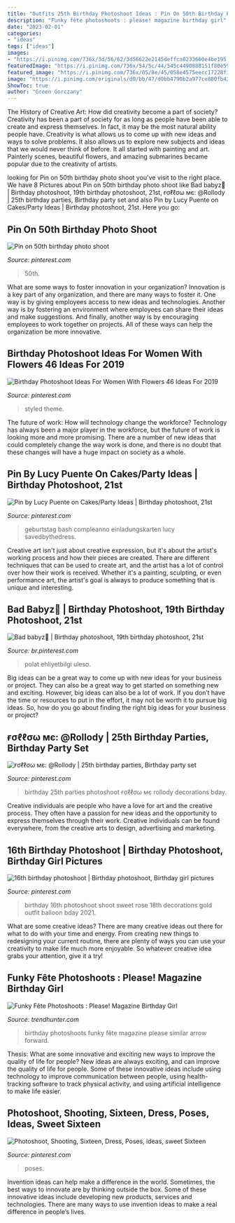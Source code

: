 ```yaml
---
title: "Outfits 25th Birthday Photoshoot Ideas : Pin On 50th Birthday Photo Shoot"
description: "Funky fête photoshoots : please! magazine birthday girl"
date: "2023-02-01"
categories:
- "ideas"
tags: ["ideas"]
images:
- "https://i.pinimg.com/736x/3d/56/62/3d56622e2145deffca0233660e4be195.jpg"
featuredImage: "https://i.pinimg.com/736x/54/5c/44/545c4490888151f80e59c037f2f97271.jpg"
featured_image: "https://i.pinimg.com/736x/05/8e/45/058e4575eecc17228f30d4d23844a9c1.jpg"
image: "https://i.pinimg.com/originals/d0/bb/47/d0bb4790b2a977ce800fb42a96e6c832.jpg"
ShowToc: true
author: "Green Gorczany"
---
```



The History of Creative Art: How did creativity become a part of society?
Creativity has been a part of society for as long as people have been able to create and express themselves. In fact, it may be the most natural ability people have. Creativity is what allows us to come up with new ideas and ways to solve problems. It also allows us to explore new subjects and ideas that we would never think of before. It all started with painting and art. Painterly scenes, beautiful flowers, and amazing submarines became popular due to the creativity of artists.

	

		
looking for Pin on 50th birthday photo shoot you've visit to the right place. We have 8 Pictures about Pin on 50th birthday photo shoot like Bad babyz🦋 | Birthday photoshoot, 19th birthday photoshoot, 21st, ғσℓℓσω мє: @Rollody | 25th birthday parties, Birthday party set and also Pin by Lucy Puente on Cakes/Party Ideas | Birthday photoshoot, 21st. Here you go:
		
    
## Pin On 50th Birthday Photo Shoot

<img loading=lazy src="https://i.pinimg.com/736x/54/5c/44/545c4490888151f80e59c037f2f97271.jpg" onerror="this.onerror=null;this.src='https://tse4.mm.bing.net/th?id=OIP.A2XUfWYq5QNz-Iq-vc2XCAHaLH&amp;pid=15.1';" alt="Pin on 50th birthday photo shoot">

_Source: pinterest.com_

>50th. 

	

What are some ways to foster innovation in your organization?
Innovation is a key part of any organization, and there are many ways to foster it. One way is by giving employees access to new ideas and technologies. Another way is by fostering an environment where employees can share their ideas and make suggestions. And finally, another way is by encouraging employees to work together on projects. All of these ways can help the organization be more innovative.

    
## Birthday Photoshoot Ideas For Women With Flowers 46 Ideas For 2019

<img loading=lazy src="https://i.pinimg.com/736x/3d/56/62/3d56622e2145deffca0233660e4be195.jpg" onerror="this.onerror=null;this.src='https://tse3.mm.bing.net/th?id=OIP.zFe0Ov4Zis8unpfNDNBwJAAAAA&amp;pid=15.1';" alt="Birthday Photoshoot Ideas For Women With Flowers 46 Ideas For 2019">

_Source: pinterest.com_

>styled theme. 

	

The future of work: How will technology change the workforce?
Technology has always been a major player in the workforce, but the future of work is looking more and more promising. There are a number of new ideas that could completely change the way work is done, and there is no doubt that these changes will have a huge impact on society as a whole.

    
## Pin By Lucy Puente On Cakes/Party Ideas | Birthday Photoshoot, 21st

<img loading=lazy src="https://i.pinimg.com/736x/27/65/bc/2765bccac6e3c08654637cb72b4bb569.jpg" onerror="this.onerror=null;this.src='https://tse3.mm.bing.net/th?id=OIP.rycxawnjd7uWVvNkHTtPLgHaK-&amp;pid=15.1';" alt="Pin by Lucy Puente on Cakes/Party Ideas | Birthday photoshoot, 21st">

_Source: pinterest.com_

>geburtstag bash compleanno einladungskarten lucy savedbythedress. 

	

Creative art isn't just about creative expression, but it's about the artist's working process and how their pieces are created. There are different techniques that can be used to create art, and the artist has a lot of control over how their work is received. Whether it's a painting, sculpting, or even performance art, the artist's goal is always to produce something that is unique and interesting.

    
## Bad Babyz🦋 | Birthday Photoshoot, 19th Birthday Photoshoot, 21st

<img loading=lazy src="https://i.pinimg.com/originals/d0/bb/47/d0bb4790b2a977ce800fb42a96e6c832.jpg" onerror="this.onerror=null;this.src='https://tse3.mm.bing.net/th?id=OIP.hqUs2UkGuyw1JwtrvYrCigHaOt&amp;pid=15.1';" alt="Bad babyz🦋 | Birthday photoshoot, 19th birthday photoshoot, 21st">

_Source: br.pinterest.com_

>polat ehliyetbilgi uleso. 

	

Big ideas can be a great way to come up with new ideas for your business or project. They can also be a great way to get started on something new and exciting. However, big ideas can also be a lot of work. If you don’t have the time or resources to put in the effort, it may not be worth it to pursue big ideas. So, how do you go about finding the right big ideas for your business or project?

    
## ғσℓℓσω мє: @Rollody | 25th Birthday Parties, Birthday Party Set

<img loading=lazy src="https://i.pinimg.com/736x/85/aa/6c/85aa6c401a812dba13834362067360ea.jpg" onerror="this.onerror=null;this.src='https://tse4.mm.bing.net/th?id=OIP.Kgxj6rxh_Q8wpLqqxdU41gHaJQ&amp;pid=15.1';" alt="ғσℓℓσω мє: @Rollody | 25th birthday parties, Birthday party set">

_Source: pinterest.com_

>birthday 25th parties photoshoot ғσℓℓσω мє rollody decorations bday. 

	

Creative individuals are people who have a love for art and the creative process. They often have a passion for new ideas and the opportunity to express themselves through their work. Creative individuals can be found everywhere, from the creative arts to design, advertising and marketing.

    
## 16th Birthday Photoshoot | Birthday Photoshoot, Birthday Girl Pictures

<img loading=lazy src="https://i.pinimg.com/originals/3c/24/1e/3c241e948b41a762cfedccb1187ef4a9.jpg" onerror="this.onerror=null;this.src='https://tse2.mm.bing.net/th?id=OIP.MFm4vQ_vPNdWBz7dzqwH8wHaKv&amp;pid=15.1';" alt="16th birthday photoshoot | Birthday photoshoot, Birthday girl pictures">

_Source: pinterest.com_

>birthday 16th photoshoot shoot sweet rose 18th decorations gold outfit balloon bday 2021. 

	

What are some creative ideas?
There are many creative ideas out there for what to do with your time and energy. From creating new things to redesigning your current routine, there are plenty of ways you can use your creativity to make life much more enjoyable. So whatever creative idea grabs your attention, give it a try!

    
## Funky Fête Photoshoots : Please! Magazine Birthday Girl

<img loading=lazy src="http://cdn.trendhunterstatic.com/thumbs/please-magazine-birthday-girl.jpeg" onerror="this.onerror=null;this.src='https://tse3.mm.bing.net/th?id=OIP.p6d167NKtJ-QXTo6crMF8wHaKd&amp;pid=15.1';" alt="Funky Fête Photoshoots : Please! Magazine Birthday Girl">

_Source: trendhunter.com_

>birthday photoshoots funky fête magazine please similar arrow forward. 

	

Thesis: What are some innovative and exciting new ways to improve the quality of life for people?
New ideas are always exciting, and can improve the quality of life for people. Some of these innovative ideas include using technology to improve communication between people, using health-tracking software to track physical activity, and using artificial intelligence to make life easier.

    
## Photoshoot, Shooting, Sixteen, Dress, Poses, Ideas, Sweet Sixteen

<img loading=lazy src="https://i.pinimg.com/736x/05/8e/45/058e4575eecc17228f30d4d23844a9c1.jpg" onerror="this.onerror=null;this.src='https://tse1.mm.bing.net/th?id=OIP.4LDLPBqPehujKBoC9NFY1gHaKX&amp;pid=15.1';" alt="Photoshoot, Shooting, Sixteen, Dress, Poses, ideas, sweet Sixteen">

_Source: pinterest.com_

>poses. 

	

Invention ideas can help make a difference in the world. Sometimes, the best ways to innovate are by thinking outside the box. Some of these innovative ideas include developing new products, services and technologies. There are many ways to use invention ideas to make a real difference in people’s lives.

